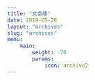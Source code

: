 ```yaml
---
title: "文章庫"
date: 2019-05-28
layout: "archives"
slug: "archives"
menu:
    main:
        weight: -70
        params: 
            icon: archive2
---
```

